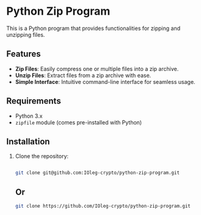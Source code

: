 # Python Zip Program

This is a Python program that provides functionalities for zipping and unzipping files.

## Features

- **Zip Files**: Easily compress one or multiple files into a zip archive.
- **Unzip Files**: Extract files from a zip archive with ease.
- **Simple Interface**: Intuitive command-line interface for seamless usage.

## Requirements

- Python 3.x
- `zipfile` module (comes pre-installed with Python)

## Installation

1. Clone the repository:

   ```bash

   git clone git@github.com:IOleg-crypto/python-zip-program.git
   ```

   ## Or

   ```bash
   git clone https://github.com/IOleg-crypto/python-zip-program.git
   ```
